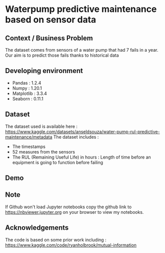 # Waterpump predictive maintenance based on sensor data
## Context / Business Problem
The dataset comes from sensors of a water pump that had 7 fails in a year.
Our aim is to predict those fails thanks to historical data
## Developing environment
- Pandas : 1.2.4
- Numpy : 1.20.1
- Matplotlib : 3.3.4
- Seaborn : 0.11.1
## Dataset
The dataset used is available here : https://www.kaggle.com/datasets/anseldsouza/water-pump-rul-predictive-maintenance/metadata
The dataset includes :
- The timestamps
- 52 measures from the sensors
- The RUL (Remaining Useful Life) in hours : Length of time before an equipment is going to function before failing
## Demo
## Note
If Github won't load Jupyter notebooks copy the github link to https://nbviewer.jupyter.org on your browser to view my notebooks.
## Acknowledgements
The code is based on some prior work including :
https://www.kaggle.com/code/ryanholbrook/mutual-information

